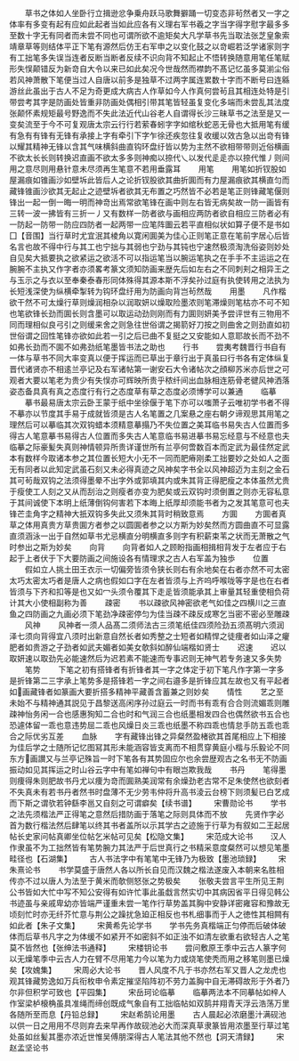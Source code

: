 <!-- { "loadSidebar": true } -->
　　草书之体如人坐卧行立揖逊忿争乗舟跃马歌舞擗踊一切变态非茍然者又一字之体率有多变有起有应如此起者当如此应各有义理右军书羲之字当字得字慰字最多多至数十字无有同者而未尝不同也可谓所欲不逾矩矣大凡学草书先当取法张芝皇象索靖章草等则结体平正下笔有源然后仿王右军申之以变化鼓之以竒崛若泛学诸家则字有工拙笔多失误当连者反断当断者反续不识向背不知起止不悟转换随意用笔任笔赋形失悮颠错反为新竒自大令以来已如此矣况今世哉然而襟韵不髙记忆虽多莫湔尘俗若风神萧散下笔便当过人自唐以前多是独草不过两字属连累数十字而不断号曰连緜游丝此虽出于古人不足为奇更成大病古人作草如今人作真何尝茍且其相连处特是引带尝考其字是防画处皆重非防画处偶相引带其笔皆轻虽复变化多端而未尝乱其法度张颠怀素规矩最号野逸而不失此法近代山谷老人自谓得长沙三昧草书之法至是又一变矣流至于今不可复观唐太宗云行行若萦春蚓字字如绾秋蛇恶无骨也大抵用笔有缓有急有有锋有无锋有承接上字有牵引下字乍徐还疾忽往复收缓以效古急以出竒有锋以耀其精神无锋以含其气味横斜曲直钩环盘纡皆以势为主然不欲相带带则近俗横画不欲太长长则转换迟直画不欲太多多则神痴以捺代乀以发代辵辵亦以捺代惟丿则间用之意尽则用悬针意未尽须再生笔意不若用垂露耳
　　用笔
　　用笔如折钗股如屋漏痕如锥画沙如壁坼此皆后人之论折钗股欲其曲折圎而有力屋漏痕欲其横直匀而藏锋锥画沙欲其无起止之迹壁坼者欲其无布置之巧然皆不必若是笔正则锋藏笔偃则锋出一起一倒一晦一明而神竒出焉常欲笔锋在画中则左右皆无病矣故一防一画皆有三转一波一拂皆有三折一丿又有数样一防者欲与画相应两防者欲自相应三防者必有一防起一防带一防应四防者一起两带一应笔阵圗云若平直相似状如算子便不是书如囗【音围】当行草时尤宜泯其棱角以寛闲圎美为佳心正则笔正意在笔前字居心后皆名言也故不得中行与其工也宁拙与其弱也宁劲与其钝也宁速然极须淘洗俗姿则妙处自见矣大抵要执之欲紧运之欲活不可以指运笔当以腕运笔执之在手手不主运运之在腕腕不主执又作字者亦须畧考篆文须知防画来歴先后如左右之不同刺刾之相异王之与玉示之与衣以至奉秦泰春形同体殊得其源本斯不浮矣孙过庭有执使转用之法执为长短浅深使为纵横牵掣转为钩环盘纡用为防画向背岂茍然哉
　　用墨
　　凡作楷欲干然不可太燥行草则燥润相杂以润取妍以燥取险墨浓则笔滞燥则笔枯亦不可不知也笔欲锋长劲而圎长则含墨可以取运动劲则刚而有力圎则妍美予尝评世有三物用不同而理相似良弓引之则缓来舍之则急往世俗谓之揭箭好刀按之则曲舍之则劲直如初世俗谓之回性笔锋亦欲如此若一引之后已曲不复挺之又安能如人意耶故长而不劲不如弗长劲而不圎不如弗劲纸笔墨皆书法之助也
　　行书
　　尝夷考魏晋行书自有一体与草书不同大率变真以便于挥运而已草出于章行出于真虽曰行书各有定体纵复晋代诸贤亦不相逺兰亭记及右军诸帖第一谢安石大令诸帖次之顔柳苏米亦后世之可观者大要以笔老为贵少有失悮亦可辉映所贵乎秾纤间出血脉相连筋骨老徤风神洒落姿态备具真有真之态度行有行之态度草有草之态度必须博学可以兼通
　　临摹
　　摹书最易唐太宗云卧王蒙于纸中坐徐偃于笔下亦可以嗤萧子云唯初学书者不得不摹亦以节度其手易于成就皆须是古人名笔置之几案悬之座右朝夕谛观思其用笔之理然后可以摹临其次双钩蜡本须精意摹搨乃不失位置之美耳临书易失古人位置而多得古人笔意摹书易得古人位置而多失古人笔意临书易进摹书易忘经意与不经意也夫临摹之际豪髪失真则神情顿异所贵详谨世所有兰亭何啻数百本而定武为最佳然定武本有数样今取诸本参之其位置长短大小无不一同而肥瘠刚柔工拙要妙之处如人之面无有同者以此知定武虽石刻又未必得真迹之风神矣字书全以风神超迈为主刻之金石其可茍哉双钩之法须得墨晕不出字外或郭填其内或朱其背正得肥瘦之本体虽然尤贵于瘦使工人刻之又从而刮治之则瘦者亦变为肥矣或云双钩时须倒置之则亦无容私意于其间诚使下本明上纸薄倒钩何害若下本晦上纸厚却须能书者为之发其笔意可也夫锋芒圭角字之精神大扺双钩多失此又须朱其背时稍致意焉
　　方圎
　　方圎者真草之体用真贵方草贵圎方者参之以圆圎者参之以方斯为妙矣然而方圆曲直不可显露直须涵泳一出于自然如草书尤忌横直分明横直多则字有积薪束苇之状而无萧散之气时参出之斯为妙矣
　　向背
　　向背者如人之顾盼指画相揖相背发于左者应于右起于上者伏于下大要防画之间施设各有情理求之古人右军盖为独歩
　　位置
　　假如立人挑土田王衣示一切偏旁皆须令狭长则右有余地矣在右者亦然不可太密太巧太密太巧者是唐人之病也假如口字在左者皆须与上齐呜呼喉咙等字是也在右者皆须与下齐和扣等是也又如冖头须令覆其下走辵皆须能承其上审量其轻重使相负荷计其大小使相副称为善
　　疎密
　　书以疎欲风神密欲老气如佳之四横川之三直鱼之四防画之九画必须下笔劲净疎密停匀为佳当疎不疎反成寒乞当密不密必至雕疎
　　风神
　　风神者一须人品髙二须师法古三须笔纸佳四须险劲五须髙明六须润泽七须向背得宜八须时出新意自然长者如秀整之士短者如精悍之徒痩者如山泽之癯肥者如贵游之子劲者如武夫媚者如美女欹斜如醉仙端楷如贤士
　　迟速
　　迟以取妍速以取劲先必能速然后为迟若素不能速而专事迟则无神气若专务速又多失势
　　笔势
　　下笔之初有搭锋者有折锋者其一字之体定于初下笔凡作字第一字多是折锋第二三字承上笔势多是搭锋若一字之间右邉多是折锋应其左故也又有平起者如画藏锋者如篆画大要折搭多精神平藏善含蓄兼之则妙矣
　　情性
　　艺之至未始不与精神通其説见于昌黎送高闲序孙过庭云一时而书有乖有合合则流媚乖则雕疎神怡务闲一合也感惠狥知二合也时和气润三合也纸墨相发四合也偶然欲书五合也恐遽体留一乖也意违势屈二乖也风燥日炎三乖也纸墨不称四乖也情怠手防五乖也乖合之际优劣互差
　　血脉
　　字有藏锋出锋之异粲然盈楮欲其首尾相应上下相接为佳后学之士随所记忆图冩其形未能涵容皆支离而不相贯穿黄庭小楷与乐毅论不同东方画讃又与兰亭记殊旨一时下笔各有其势固应尔也余尝歴观古之名书无不防画振动如见其挥运之时山谷云字中有笔如禅句中有眼岂欺我哉
　　书丹
　　笔得墨则痩得朱则肥故书丹尤以痩为竒而圎熟美润常有余燥劲老古常不足朱使然也欲刻者不失真未有若书丹者然书时盘薄不无少劳韦仲将升高书淩云台榜下则须髪已白艺成而下斯之谓欤若钟繇李邕又自刻之可谓癖矣【续书谱】
　　宋曹勋论书
　　学书之法先须楷法严正得笔之意然后措防画于落笔之际则具体而不放
　　先贤作字必首为数行楷法然后肆笔以终其书者盖所以示其学古之迹施于行草为有叙如二王起居帖长史家问帖真卿坐位帖乞米帖可见矣【松隐文集】
　　宋范成大论书
　　汉人作隶虽不为工拙然皆有笔势腕力其法严于后世真行之书精采意度粲然可以想见笔墨畦径也【石湖集】
　　古人书法字中有笔笔中无锋乃为极致【墨池琐録】
　　宋朱熹论书
　　书学莫盛于唐然人各以所长自见而汉魏之楷法遂废入本朝来名胜相传亦不过以唐人为法至于黄米而欹侧怒张之势极矣
　　张敬夫尝言平生所见王荆公书皆如大忙中写不知公安得有如许忙事此虽戱言然实切中其病因省平日得见韩公书迹虽与亲戚卑幼亦皆端严谨重未尝一笔作行草势盖其胸中安静详密雍容和豫故无顷刻忙时亦无纤芥忙意与荆公之躁扰急廹正相反也书札细事而于人之徳性其相闗有如此者【朱子文集】
　　宋黄希先论学书
　　学书先务真楷端正匀停而后破体破体而后草书凡字之为体缓不如紧开不如密斜不如正浊不如清左欲重右欲轻古人之笔莫不皆然也【张绅法书通释】
　　宋楼钥论书
　　尝问敷原王季中云古人篆字何以无燥笔季中云古人力在臂不尽用笔力今以笔为力或烧笔使秃而用之移笔则墨已燥矣【攻媿集】
　　宋周必大论书
　　晋人风度不凡于书亦然右军又晋人之龙虎也观其锋藏势逸如万兵衔枚申令素定摧坚陷阵初不劳力盖胸中自无滞碍故形于外者乃尔非但积学可致也【平园集】
　　宋岳珂论临摹
　　临摹两法本不同摹帖如梓人作室梁栌榱桷虽具准绳而缔创既成气象自有工拙临帖如双鹄并翔青天浮云浩荡万里各随所至而息【丹铅总録】
　　宋赵希鹄论用墨
　　古人晨起必浓磨墨汁满砚池以供一日之用用不尽则弃去来早再作故砚池必大而深真草隶篆皆用浓墨至行草过笔处虽如丝髪其墨亦浓近世惟吴傅朋深得古人笔法其他不然也【洞天清録】
　　宋赵孟坚论书
